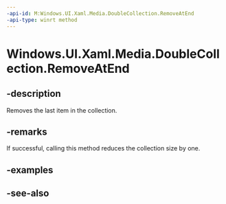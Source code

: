 ```yaml
---
-api-id: M:Windows.UI.Xaml.Media.DoubleCollection.RemoveAtEnd
-api-type: winrt method
---
```


<!-- Method syntax
public void RemoveAtEnd()
-->

# Windows.UI.Xaml.Media.DoubleCollection.RemoveAtEnd

## -description
Removes the last item in the collection.



## -remarks
If successful, calling this method reduces the collection size by one.

## -examples

## -see-also
